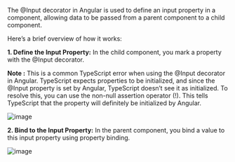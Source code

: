 The @Input decorator in Angular is used to define an input property in a component, allowing data to be passed from a parent component to a child component. 

Here’s a brief overview of how it works:

**1. Define the Input Property:** In the child component, you mark a property with the @Input decorator.

**Note :** This is a common TypeScript error when using the @Input decorator in Angular. TypeScript expects properties to be initialized, and since the @Input property is set by Angular, TypeScript doesn’t see it as initialized.
To resolve this, you can use the non-null assertion operator (!). This tells TypeScript that the property will definitely be initialized by Angular.

![image](https://github.com/user-attachments/assets/2388e1b4-4d94-49df-8677-44dd32fdb7c1)


**2. Bind to the Input Property:** In the parent component, you bind a value to this input property using property binding.

![image](https://github.com/user-attachments/assets/c1e3b262-5af0-4aa6-bcd9-6fe78983e0f7)
